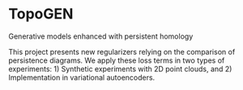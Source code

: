 # TopoGEN

Generative models enhanced with persistent homology

This project presents new regularizers relying on the comparison of persistence diagrams. We apply these loss terms in two types of experiments: 1) Synthetic experiments with 2D point clouds, and 2) Implementation in variational autoencoders.
